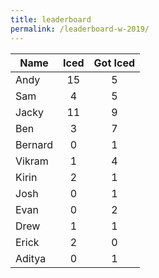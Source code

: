 ```yaml
---
title: leaderboard
permalink: /leaderboard-w-2019/
---
```


| Name          | Iced          | Got Iced   |
| ------------- |:-------------:|:----------:|
| Andy          | 15            | 5          |
| Sam           | 4             | 5          |
| Jacky         | 11            | 9          |
| Ben           | 3             | 7          |
| Bernard       | 0             | 1          |
| Vikram        | 1             | 4          |
| Kirin         | 2             | 1          |
| Josh          | 0             | 1          |
| Evan          | 0             | 2          |
| Drew          | 1             | 1          |
| Erick         | 2             | 0          |
| Aditya        | 0             | 1          |